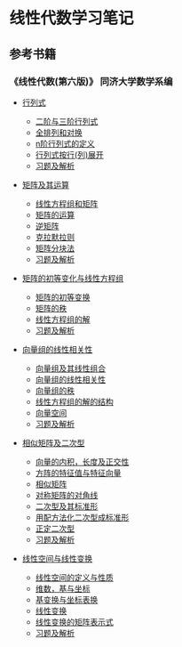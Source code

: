 # 线性代数学习笔记

## 参考书籍
### 《线性代数(第六版)》 同济大学数学系编
* [行列式]()
    * [二阶与三阶行列式]()
    * [全排列和对换]()
    * [n阶行列式的定义]()
    * [行列式按行(列)展开]()
    * [习题及解析]()

* [矩阵及其运算]()
    * [线性方程组和矩阵]()
    * [矩阵的运算]()
    * [逆矩阵]()
    * [克拉默拉则]()
    * [矩阵分块法]()
    * [习题及解析]()

* [矩阵的初等变化与线性方程组]()
    * [矩阵的初等变换]()
    * [矩阵的秩]()
    * [线性方程组的解]()
    * [习题及解析]()

* [向量组的线性相关性]()
    * [向量组及其线性组合]()
    * [向量组的线性相关性]()
    * [向量组的秩]()
    * [线性方程组的解的结构]()
    * [向量空间]()
    * [习题及解析]()

* [相似矩阵及二次型]()
    * [向量的内积，长度及正交性]()
    * [方阵的特征值与特征向量]()
    * [相似矩阵]()
    * [对称矩阵的对角线]()
    * [二次型及其标准形]()
    * [用配方法化二次型成标准形]()
    * [正定二次型]()
    * [习题及解析]()

* [线性空间与线性变换]()
    * [线性空间的定义与性质]()
    * [维数，基与坐标]()
    * [基变换与坐标表换]()
    * [线性变换]()
    * [线性变换的矩阵表示式]()
    * [习题及解析]()
